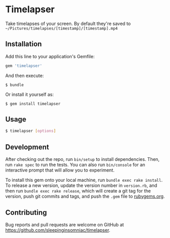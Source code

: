 # Timelapser

Take timelapses of your screen.
By default they're saved to `~/Pictures/timelapses/[timestamp]/[timestamp].mp4`

## Installation

Add this line to your application's Gemfile:

```ruby
gem 'timelapser'
```

And then execute:

    $ bundle

Or install it yourself as:

    $ gem install timelapser

## Usage

```bash
$ timelapser [options]
```

## Development

After checking out the repo, run `bin/setup` to install dependencies. Then, run `rake spec` to run the tests. You can also run `bin/console` for an interactive prompt that will allow you to experiment.

To install this gem onto your local machine, run `bundle exec rake install`. To release a new version, update the version number in `version.rb`, and then run `bundle exec rake release`, which will create a git tag for the version, push git commits and tags, and push the `.gem` file to [rubygems.org](https://rubygems.org).

## Contributing

Bug reports and pull requests are welcome on GitHub at https://github.com/sleepinginsomniac/timelapser.
